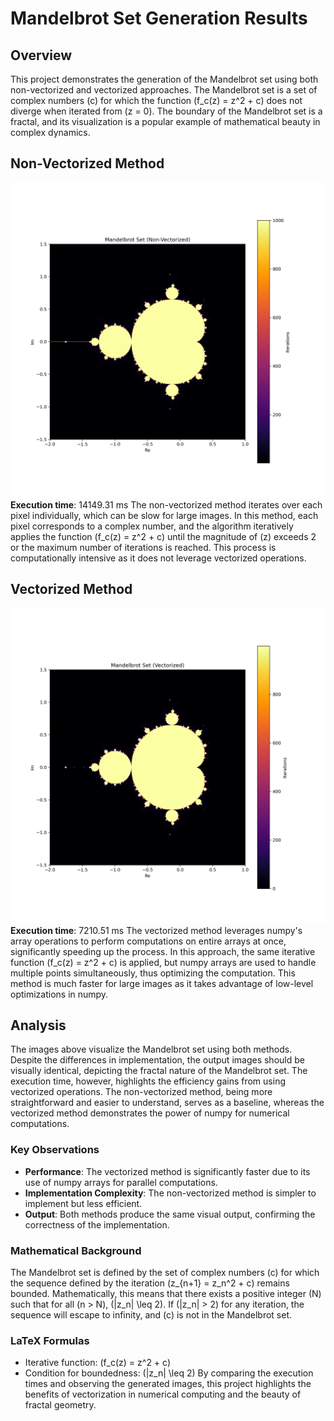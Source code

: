 # Mandelbrot Set Generation Results

## Overview
This project demonstrates the generation of the Mandelbrot set using both non-vectorized and vectorized approaches. The Mandelbrot set is a set of complex numbers \(c\) for which the function \(f_c(z) = z^2 + c\) does not diverge when iterated from \(z = 0\). The boundary of the Mandelbrot set is a fractal, and its visualization is a popular example of mathematical beauty in complex dynamics.

## Non-Vectorized Method
![Non-Vectorized Mandelbrot](mandelbrot_non_vectorized.png)
**Execution time**: 14149.31 ms
The non-vectorized method iterates over each pixel individually, which can be slow for large images. In this method, each pixel corresponds to a complex number, and the algorithm iteratively applies the function \(f_c(z) = z^2 + c\) until the magnitude of \(z\) exceeds 2 or the maximum number of iterations is reached. This process is computationally intensive as it does not leverage vectorized operations.

## Vectorized Method
![Vectorized Mandelbrot](mandelbrot_vectorized.png)
**Execution time**: 7210.51 ms
The vectorized method leverages numpy's array operations to perform computations on entire arrays at once, significantly speeding up the process. In this approach, the same iterative function \(f_c(z) = z^2 + c\) is applied, but numpy arrays are used to handle multiple points simultaneously, thus optimizing the computation. This method is much faster for large images as it takes advantage of low-level optimizations in numpy.

## Analysis
The images above visualize the Mandelbrot set using both methods. Despite the differences in implementation, the output images should be visually identical, depicting the fractal nature of the Mandelbrot set. The execution time, however, highlights the efficiency gains from using vectorized operations. The non-vectorized method, being more straightforward and easier to understand, serves as a baseline, whereas the vectorized method demonstrates the power of numpy for numerical computations.

### Key Observations
- **Performance**: The vectorized method is significantly faster due to its use of numpy arrays for parallel computations.
- **Implementation Complexity**: The non-vectorized method is simpler to implement but less efficient.
- **Output**: Both methods produce the same visual output, confirming the correctness of the implementation.

### Mathematical Background
The Mandelbrot set is defined by the set of complex numbers \(c\) for which the sequence defined by the iteration \(z_{n+1} = z_n^2 + c\) remains bounded. Mathematically, this means that there exists a positive integer \(N\) such that for all \(n > N\), \(|z_n| \leq 2\). If \(|z_n| > 2\) for any iteration, the sequence will escape to infinity, and \(c\) is not in the Mandelbrot set.

### LaTeX Formulas
- Iterative function: \(f_c(z) = z^2 + c\)
- Condition for boundedness: \(|z_n| \leq 2\)
By comparing the execution times and observing the generated images, this project highlights the benefits of vectorization in numerical computing and the beauty of fractal geometry.
